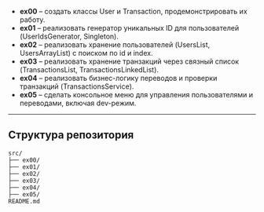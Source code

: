 - **ex00** – создать классы User и Transaction, продемонстрировать их работу.
- **ex01** – реализовать генератор уникальных ID для пользователей (UserIdsGenerator, Singleton).
- **ex02** – реализовать хранение пользователей (UsersList, UsersArrayList) с поиском по id и index.
- **ex03** – реализовать хранение транзакций через связный список (TransactionsList, TransactionsLinkedList).
- **ex04** – реализовать бизнес-логику переводов и проверки транзакций (TransactionsService).
- **ex05** – сделать консольное меню для управления пользователями и переводами, включая dev-режим.
---

## Структура репозитория
```
src/
├── ex00/
├── ex01/
├── ex02/
├── ex03/
├── ex04/
├── ex05/
README.md
```